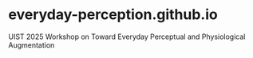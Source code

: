 # everyday-perception.github.io
UIST 2025 Workshop on Toward Everyday Perceptual and Physiological Augmentation
